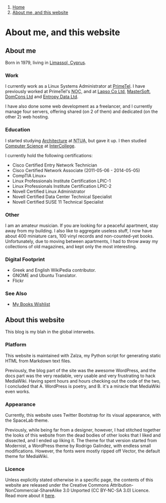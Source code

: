 <!-- -
Title: About me, and this website
Description: Some information about me and my website
First Published: 2011-03-07
Last Updated: 2014-01-26
- -->

<ol class="breadcrumb" itemprop="breadcrumb">
	<li><a href="/">Home</a></li>
	<li><a href="/about/">About me, and this website</a></li>
</ol>

About me, and this website
==========================

About me
--------

Born in 1979, living in [Limassol, Cyprus](http://en.wikipedia.org/wiki/Limassol).

### Work ###

I currently work as a Linux Systems Administrator at [PrimeTel](https://www.primetel.com.cy/). 
I have previously worked at PrimeTel's <abbr title='Network Operations Center'>NOC</abbr>, 
and at [Lapso Co Ltd](http://lapsoco.com/), [MasterSoft](http://www.mastersoft.com.cy/), 
[DomCons Ltd](http://www.domcons.com/) and [Entropy Data Ltd](http://www.entropydata.com/).

I have also done some web development as a freelancer, and I currently manage four servers, 
offering shared (on 2 of them) and dedicated (on the other 2) web hosting.

### Education ###

I started studying [Architecture](http://www.arch.ntua.gr/) at <abbr title='National Technological 
University of Athens'>NTUA</abbr>, but gave it up. I then studied 
[Computer Science](http://www.lim.intercollege.ac.cy/index.php/programmes-and-courses/academic-programmes/computer-science.html) 
at [InterCollege](http://www.intercollege.ac.cy/).

I currently hold the following certifications:

*   Cisco Certified Entry Network Technician
*   Cisco Certified Network Associate (2011-05-06 - 2014-05-05)
*   CompTIA Linux+
*   Linux Professionals Institute Certification LPIC-1
*   Linux Professionals Institute Certification LPIC-2
*   Novell Certified Linux Administrator
*   Novell Certified Data Center Technical Specialist
*   Novell Certified SUSE 11 Technical Specialist

### Other ###

I am an amateur musician. If you are looking for a peaceful apartment, 
stay away from my building. I also like to aggregate useless stuff, I 
now have about 400 miniature cars, 100 vinyl records and non-counted-yet 
books. Unfortunately, due to moving between apartments, I had to throw 
away my collections of old magazines, and kept only the most interesting.

### Digital Footprint ###

*   Greek and English WikiPedia contributor.
*   GNOME and Ubuntu Translator.
*   Flickr

### See Also ###

*   [My Books Wishlist](/books-wishlist.html)

About this website
------------------

This blog is my blah in the global interwebs.

### Platform ###

This website is maintained with Zalza, my Python script for generating 
static HTML from Markdown text files.

Previously, the blog part of the site was the awesome WordPress, and 
the docs part was the very readable, very usable and very frustrating 
to hack MediaWiki. Having spent hours and hours checking out the code 
of the two, I concluded that A. WordPress is poetry, and B. it's a 
miracle that MediaWiki even works.

### Appearance ###

Currently, this website uses Twitter Bootstrap for its visual appearance, 
with the SpaceLab theme.

Previously, while being far from a designer, however, I had stitched 
together the looks of this website from the dead bodies of other looks 
that I liked and dissected, and I ended up liking it. The theme for that 
version started from Modernist, a WordPress theme by Rodrigo Galindez, 
with endless small modifications. However, the fonts were mostly ripped 
off Vector, the default theme for MediaWiki.

### Licence ###

Unless explicitly stated otherwise in a specific page, the contents of 
this website are released under the Creative Commons 
Attribution-NonCommercial-ShareAlike 3.0 Unported (CC BY-NC-SA 3.0) 
Licence. Read more about it [here](http://creativecommons.org/licenses/by-nc-sa/3.0/).

